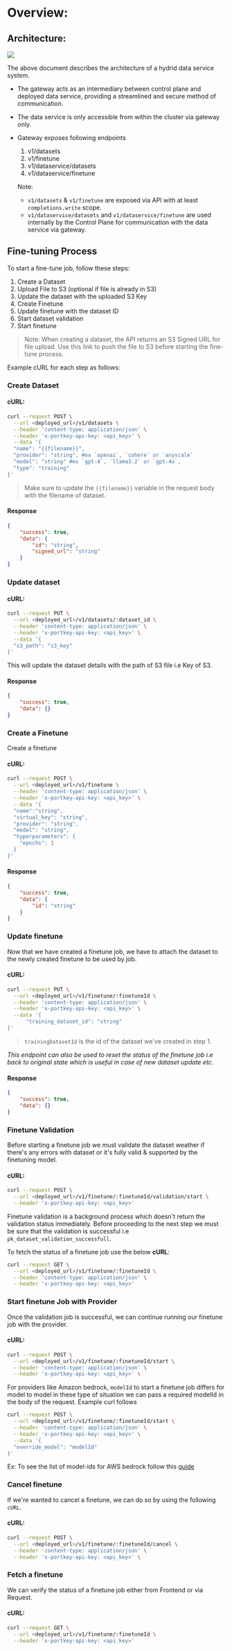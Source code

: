 
# Overview:
## Architecture:

![](https://lh7-rt.googleusercontent.com/docsz/AD_4nXffbhrnjyEjpmgafZtZ2qZVM55G6yCRB8FHf5BbbJAa-XTM4km6mfip2OnpZ5Ts-373avnjqMONLhaJOuQpDL-3pAPx7viYRrq1W-KJicd_OIu_0tJ1aDXAnPo_NjL6h7Jd0CuhmTqMcWKOE_FoGoYzsROg?key=GSWy0RPh6CRcV4iKuzA0zQ)

The above document describes the architecture of a hydrid data service system. 

- The gateway acts as an intermediary between control plane and deployed data service, providing a streamlined and secure method of communication.
- The data service is only accessible from within the cluster via gateway only.
- Gateway exposes following endpoints
    1. v1/datasets 
    2. v1/finetune 
    3. v1/dataservice/datasets 
    4. v1/dataservice/finetune
    
    Note: 
    - `v1/datasets` & `v1/finetune` are exposed via API with at least `completions.write` scope.
    - `v1/dataservice/datasets` and `v1/dataservice/finetune` are used internally by the Control Plane for communication with the data service via gateway.

## Fine-tuning Process
To start a fine-tune job, follow these steps:

1. Create a Dataset
2. Upload File to S3 (optional if file is already in S3)
3. Update the dataset with the uploaded S3 Key
4. Create Finetune
5. Update finetune with the dataset ID
6. Start dataset validation
7. Start finetune


> Note: 
When creating a dataset, the API returns an S3 Signed URL for file upload. Use this link to push the file to S3 before starting the fine-tune process.

Example cURL for each step as follows:
### Create Dataset
#### cURL:

```bash
curl --request POST \
  --url <deployed_url>/v1/datasets \
  --header 'content-type: application/json' \
  --header 'x-portkey-api-key: <api_key>' \
  --data '{
  "name": "{{filename}}",
  "provider": "string", #ex `openai`, `cohere` or `anyscale`
  "model": "string" #ex `gpt-4`, `llama3.2` or `gpt-4o`,
  "type": "training"
}'
```

> Make sure to update the `{{filename}}` variable in the request body with the filename of dataset.

#### Response
```json
{
	"success": true,
	"data": {
		"id": "string",
		"signed_url": "string"
	}
}
```

### Update dataset

#### cURL:
```bash
curl --request PUT \
  --url <deployed_url>/v1/datasets/:dataset_id \
  --header 'content-type: application/json' \
  --header 'x-portkey-api-key: <api_key>' \
  --data '{
  "s3_path": "s3_key" 
}'
```

This will update the dataset details with the path of S3 file i.e Key of S3.

#### Response
```json
{
	"success": true,
	"data": {}
}
```

### Create a Finetune
Create a finetune

#### cURL:
```bash
curl --request POST \
  --url <deployed_url>/v1/finetune \
  --header 'content-type: application/json' \
  --header 'x-portkey-api-key: <api_key>' \
  --data '{
  "name":"string",
  "virtual_key": "string",
  "provider": "string",
  "model": "string",
  "hyperparameters": {
    "epochs": 1
  }
}'
```

#### Response
```json
{
	"success": true,
	"data": {
		"id": "string"
	}
}
```

### Update finetune
Now that we have created a finetune job, we have to attach the dataset to the newly created finetune to be used by job.

#### cURL:
```bash
curl --request PUT \
  --url <deployed_url>/v1/finetune/:finetuneId \
  --header 'content-type: application/json' \
  --header 'x-portkey-api-key: <api_key>' \
  --data '{
      "training_dataset_id": "string"
}'
```

> `trainingDatasetId` is the id of the dataset we've created in step 1.

_This endpoint can also be used to reset the status of the finetune job i.e back to original state which is useful in case of new dataset update etc._

#### Response
```json
{
	"success": true,
	"data": {}
}
```

### Finetune Validation
Before starting a finetune job we must validate the dataset weather if there's any errors with dataset or it's fully valid & supported by the finetuning model.

#### cURL:
```bash
curl --request POST \
  --url <deployed_url>/v1/finetune/:finetuneId/validation/start \
  --header 'x-portkey-api-key: <api_key>'
```

Finetune validation is a background process which doesn't return the validation status immediately. Before proceeding to the next step we must be sure that the validation is successful i.e `pk_dataset_validation_successfull`.

To fetch the status of a finetune job use the below **cURL**:

```bash
curl --request GET \
  --url <deployed_url>/v1/finetune/:finetuneId \
  --header 'content-type: application/json' \
  --header 'x-portkey-api-key: <api_key>'
```

### Start finetune Job with Provider
Once the validation job is successful, we can continue running our finetune job with the provider.

#### cURL:
```bash
curl --request POST \
  --url <deployed_url>/v1/finetune/:finetuneId/start \
  --header 'content-type: application/json' \
  --header 'x-portkey-api-key: <api_key>' \
```

For providers like Amazon bedrock, `modelId` to start a finetune job differs for model to model in these type of situation we can pass a required modelId in the body of the request. Example curl follows

```bash
curl --request POST \
  --url <deployed_url>/v1/finetune/:finetuneId/start \
  --header 'content-type: application/json' \
  --header 'x-portkey-api-key: <api_key>' \
  --data '{
  "override_model": "modelId"
}'
```

Ex: To see the list of model-ids for AWS bedrock follow this [guide](https://docs.aws.amazon.com/bedrock/latest/userguide/model-ids.html#prov-throughput-models) 

### Cancel finetune
If we're wanted to cancel a finetune, we can do so by using the following `cURL`.

#### cURL:

```bash
curl --request POST \
  --url <deployed_url>/v1/finetune/:finetuneId/cancel \
  --header 'content-type: application/json' \
  --header 'x-portkey-api-key: <api_key>' \
```

### Fetch a finetune
We can verify the status of a finetune job either from Frontend or via Request.

#### cURL:
```bash
curl --request GET \
  --url <deployed_url>/v1/finetune/:finetuneId \
  --header 'x-portkey-api-key: <api_key>'
```

